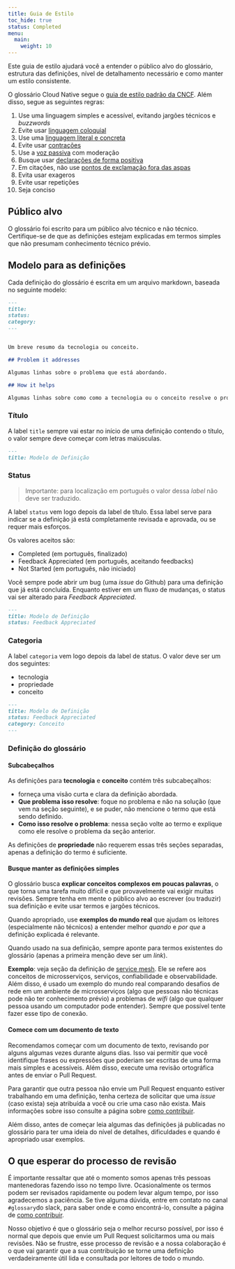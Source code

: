 ```yaml
---
title: Guia de Estilo
toc_hide: true
status: Completed
menu:
  main:
    weight: 10
---
```


Este guia de estilo ajudará você a entender o público alvo do glossário, estrutura das definições, nível de detalhamento necessário e como manter um estilo consistente.

O glossário Cloud Native segue o [guia de estilo padrão da CNCF](https://github.com/cncf/foundation/blob/master/style-guide.md). Além disso, segue as seguintes regras:

1. Use uma linguagem simples e acessível, evitando jargões técnicos e *buzzwords*
2. Evite usar [linguagem coloquial](https://pt.wikipedia.org/wiki/Linguagem_coloquial)
3. Use uma [linguagem literal e concreta](https://guidetogrammar.org/grammar/composition/abstract.htm)
4. Evite usar [contrações](https://en.wikipedia.org/wiki/Contraction_(grammar))
5. Use a [voz passiva](https://www.ef.com/ca/english-resources/english-grammar/passive-voice/) com moderação
6. Busque usar [declarações de forma positiva](https://examples.yourdictionary.com/positive-sentence-examples.html) 
7. Em citações, não use [pontos de exclamação fora das aspas](https://www.grammarly.com/blog/exclamation-mark/)
8. Evita usar exageros
9. Evite usar repetições
10. Seja conciso

## Público alvo

O glossário foi escrito para um público alvo técnico e não técnico. Certifique-se de que as definições estejam explicadas em termos simples que não presumam conhecimento técnico prévio. 

## Modelo para as definições

Cada definição do glossário é escrita em um arquivo markdown, baseada no seguinte modelo:

```md
---
title: 
status: 
category: 
---


Um breve resumo da tecnologia ou conceito.

## Problem it addresses

Algumas linhas sobre o problema que está abordando.

## How it helps

Algumas linhas sobre como como a tecnologia ou o conceito resolve o problema abordado.
```

### Título

A label `title` sempre vai estar no início de uma definição contendo o título, o valor sempre deve começar com letras maiúsculas.

```md
---
title: Modelo de Definição
```

### Status

> Importante: para localização em português o valor dessa *label* não deve ser traduzido.

A label `status` vem logo depois da label de título. Essa label serve para indicar se a definição já está completamente revisada e aprovada, ou se requer mais esforços.

Os valores aceitos são:

- Completed (em português, finalizado)
- Feedback Appreciated  (em português, aceitando feedbacks)
- Not Started (em português, não iniciado)

Você sempre pode abrir um bug (uma *issue* do Github) para uma definição que já está concluída. Enquanto estiver em um fluxo de mudanças, o status vai ser alterado para *Feedback Appreciated*.

```md
---
title: Modelo de Definição
status: Feedback Appreciated
```

### Categoria

A label `categoria` vem logo depois da label de status. O valor deve ser um dos seguintes:

- tecnologia
- propriedade
- conceito

```md
---
title: Modelo de Definição
status: Feedback Appreciated
category: Conceito
---
```

### Definição do glossário

#### Subcabeçalhos

As definições para **tecnologia** e **conceito** contém três subcabeçalhos:

- forneça uma visão curta e clara da definição abordada.
- **Que problema isso resolve**: foque no problema e não na solução (que vem na seção seguinte), e se puder, não mencione o termo que está sendo definido.
- **Como isso resolve o problema**: nessa seção volte ao termo e explique como ele resolve o problema da seção anterior.

As definições de **propriedade** não requerem essas três seções separadas, apenas a definição do termo é suficiente.

#### Busque manter as definições simples

O glossário busca **explicar conceitos complexos em poucas palavras**, o que torna uma tarefa muito difícil e que provavelmente vai exigir muitas revisões. Sempre tenha em mente
o público alvo ao escrever (ou traduzir) sua definição e evite usar termos e jargões técnicos.

Quando apropriado, use **exemplos do mundo real** que ajudam os leitores (especialmente não técnicos) a entender melhor *quando* e *por que* a definição explicada é relevante.

Quando usado na sua definição, sempre aponte para termos existentes do glossário (apenas a primeira menção deve ser um *link*).

**Exemplo**: veja seção da definição de [service mesh](/service-mesh/). Ele se refere aos conceitos de microsserviços, serviços, confiabilidade e observabilidade. Além disso, é usado um exemplo do mundo real comparando desafios de rede em um ambiente de microsserviços (algo que pessoas não técnicas pode não ter conhecimento prévio) a problemas de *wifi* (algo que qualquer pessoa usando um computador pode entender). Sempre que possível tente fazer esse tipo de conexão. 

#### Comece com um documento de texto

Recomendamos começar com um documento de texto, revisando por alguns algumas vezes durante alguns dias. Isso vai permitir que você identifique frases ou expressões que poderiam
ser escritas de uma forma mais simples e acessíveis. Além disso, execute uma revisão ortográfica antes de enviar o Pull Request.

Para garantir que outra pessoa não envie um Pull Request enquanto estiver trabalhando em uma definição, tenha certeza de solicitar que uma *issue* (caso exista) seja atribuída a você ou crie uma caso não exista. Mais informações sobre isso consulte a página sobre [como contribuir](/pt-br/contribute/).

Além disso, antes de começar leia algumas das definições já publicadas no glossário para ter uma ideia do nível de detalhes, dificuldades e quando é apropriado usar exemplos.

## O que esperar do processo de revisão

É importante ressaltar que até o momento somos apenas três pessoas mantenedoras fazendo isso no tempo livre. Ocasionalmente os termos podem ser revisados rapidamente ou podem levar algum tempo, por isso agradecemos a paciência. Se tive alguma dúvida, entre em contato no canal `#glossary`do slack, para saber onde e como encontrá-lo, consulte a página 
de [como contribuir](/pt-br/contribute/).

Nosso objetivo é que o glossário seja o melhor recurso possível, por isso é normal que depois que envie um Pull Request solicitarmos uma ou mais revisões. Não se frustre, esse processo de revisão  e a nossa colaboração é o que vai garantir que a sua contribuição se torne uma definição verdadeiramente útil lida e consultada por leitores de todo o mundo. 
